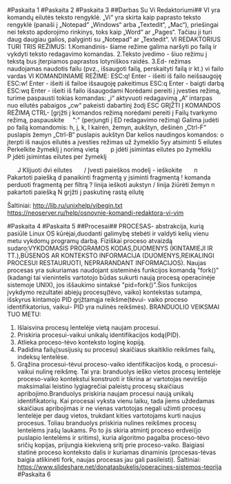 #Paskaita 1
#Paskaita 2
#Paskaita 3
##Darbas Su Vi Redaktoriumi##
VI yra komandų eilutės teksto rengyklė. „Vi“ yra skirta kaip paprasto teksto rengyklė (panaši į „Notepad“ „Windows“ arba „Textedit“, „Mac“), priešingai nei teksto apdorojimo rinkinys, toks kaip „Word“ ar „Pages“. Tačiau ji turi daug daugiau galios, palyginti su „Notepad“ ar „Textedit“.
VI REDAKTORIUS TURI TRIS REŽIMUS:
1.Komandinis- šiame režime galima naršyti po failą ir vykdyti teksto redagavimo komandas. 
2.Teksto įvedimo - šiuo režimu į tekstą bus įterpiamos paprastos lotyniškos raidės.
3.Ed- režimas naudojamas naudotis failu (pvz., išsaugoti failą, perskaityti failą ir kt.)
vi failo vardas
VI KOMANDINIAME REŽIME:
ESC:q! Enter - išeiti iš failo neišsaugoję
ESC:w! Enter - išeiti iš failoe išsaugoję pakeitimus
ESC:q  Enter - baigti darbą
ESC:wq Enter - išeiti iš failo išsaugodami
Norėdami pereiti į įvesties režimą, turime  paspausti tokias komandas:
„i“ aktyvuoti redagavimą 
„A“ intarpas nuo eilutės pabaigos
„cw“ pakeisti dabartinį žodį
ESC GRĮŽTI Į KOMANDOS REŽIMĄ
CTRL- [grįžti į komandos režimą
norėdami pereiti į Failų tvarkymo režimą, paspauskite
    ":" (perjungti į ED redagavimo režimą)
Galima judėti po failą komandomis:
h, j, k, l kairėn, žemyn, aukštyn, dešinėn
„Ctrl-F“ puslapis žemyn
„Ctrl-B“ puslapis aukštyn
Dar kelios naudingos komandos:
o įterpti iš naujos eilutės 
a įvesties režimas už žymeklio
5yy atsiminti 5 eilutes
Perkelkite žymeklį į norimą vietą
      p įdėti įsimintas eilutes po žymekliu
      P įdėti  įsimintas eilutes per žymeklį

      J Klijuoti  dvi eilutes
      / Įvesti  paieškos modelį - ieškokite
      n Pakartoti paiešką
d panaikinti fragmentą
y įsiminti fragmentą
! komanda perduoti fragmentą per filtrą
? linija ieškoti aukstyn
/ linija žiūrėti žemyn
n pakartoti paiešką
N grįžti į paskutinę rastą eilutę

Šaltiniai:
 <http://lib.ru/unixhelp/vibegin.txt>
 <https://neoserver.ru/help/osnovnie-komandi-redaktora-vi-vim>


#Paskaita 4
#Paskaita 5
##Procesai##
  PROCESAS- abstrakcija, kurią pasiūlė Linux OS kūrėjai,duodanti galimybę stebėti ir valdyti kelių vienu metu  vykdomų programų darbą.
  Fiziškai proceso atvaizdą sudaro:VYKDOMASIS PROGRAMOS KODAS,DUOMENYS (KINTAMIEJI IR TT.),BŪSENOS AR KONTEKSTO INFORMACIJA (DUOMENYS,REIKALINGI PROCESUI RESTAURUOTI, NEPRARANDANT INFORMACIJOS).
 Naujas procesas yra sukuriamas naudojant sisteminės funkcijos  komandą "fork()"(kadangi tai vienintelis vartotojo būdas sukurti naują procesą operacinėje sistemoje UNIX), jos iššaukimo sintaksė "pid=fork()".Šios funkcijos įvykdymo rezultatei abiejų procesų(tėvo, vaiko) kontekstas sutampa, išskyrus kintamojo PID  grįžtamąja reikšme(tėvui- vaiko proceso identifikatorius, vaikui- PID  yra nulinės reikšmės). BRANDUOLIO VEIKSMAI TUO METU:
1. Išlaisvina procesų lentelėje vietą naujam procesui.
2. Priskiria procesui-vaikui unikalų identifikacijos kodą(PID).
3. Atlieka proceso-tėvo konteksto loginę kopiją.
4. Padidina failų(susijusių su procesu) skaičiaus skaitiklio reikšmes failų, indeksų lentelėse.
5. Grąžina procesui-tėvui proceso-vaiko identifikacijos kodą, o procesui-vaikui nulinę reikšmę.
  Tai yra: branduolys ieško vietos procesų lentelėje proceso-vaiko kontekstui konstruoti ir tikrina ar vartotojas neviršijo maksimaliai leistino lygiagrečiai paleistų procesų skaičiaus apribojimo.Branduolys priskiria naujam procesui naują unikalų identifikatorių. 
  Kai procesai vyksta vienu laiku, tada jiems uždedamas skaičiaus apribojimas ir ne vienas vartotojas negali užimti procesų lentelėje per daug vietos, trukdant kities vartotojams kurti naujus procesus.
Toliau branduolys priskiria nulines reikšmes procesų lentelėms įrašų laukams. Po to jis skiria atmintį proceso erdvei(jo puslapio lentelėms ir sritims), kuria algoritmo pagalba proceso-tėvo sričių kopijas, prijungia kiekvieną sritį prie proceso-vaiko. Baigiasi statinė proceso konteksto dalis ir kuriamas dinaminis (procesas-tėvas baigia atlikinėti fork, naujas procesas jau gali pasileisti).
Šaltiniai:
<https://www.slideshare.net/donatasbukelis/operacines-sistemos-teorija>
#Paskaita 6

